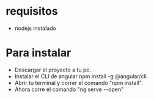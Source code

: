 # requisitos
- nodejs instalado

# Para instalar

- Descargar el proyecto a tu pc.
- Instalar el CLI de angular npm install -g @angular/cli.
- Abrir tu terminal y correr el comando "npm install".
- Ahora corre el comando "ng serve --open"
